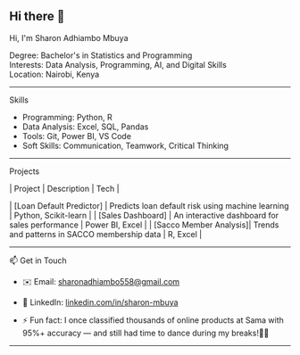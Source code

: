 ## Hi there 👋
Hi, I'm Sharon Adhiambo Mbuya

 Degree: Bachelor's in Statistics and Programming  
 Interests: Data Analysis, Programming, AI, and Digital Skills  
 Location: Nairobi, Kenya

---

 Skills

- Programming: Python, R  
- Data Analysis: Excel, SQL, Pandas  
- Tools: Git, Power BI, VS Code  
- Soft Skills: Communication, Teamwork, Critical Thinking  

---

Projects

| Project | Description | Tech |

| [Loan Default Predictor] | Predicts loan default risk using machine learning | Python,    Scikit-learn |
| [Sales Dashboard] | An interactive dashboard for sales performance | Power BI, Excel |
| [Sacco Member Analysis]| Trends and patterns in SACCO membership data | R, Excel |

---

📫 Get in Touch

- ✉️ Email: sharonadhiambo558@gmail.com  
- 💼 LinkedIn: [linkedin.com/in/sharon-mbuya](https://www.linkedin.com/in/sharon-mbuya-3862541bb/)


- ⚡ Fun fact: I once classified thousands of online products at Sama with 95%+ accuracy — and still had time to dance during my breaks!🕺😄

---
